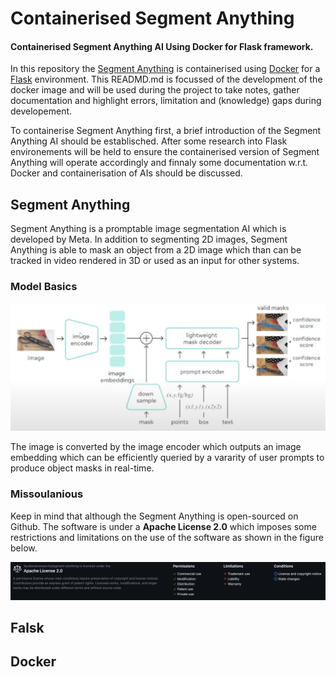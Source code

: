 # Containerised Segment Anything

#### Containerised Segment Anything AI Using Docker for Flask framework. <br>
In this repository the <a href="https://github.com/facebookresearch/segment-anything">Segment Anything</a> is containerised using <a href="https://www.docker.com">Docker<a/> for a <a href="https://flask.palletsprojects.com/en/2.2.x/">Flask</a> environment. This READMD.md is focussed of the development of the docker image and will be used during the project to take notes, gather documentation and highlight errors, limitation and (knowledge) gaps during developement.

To containerise Segment Anything first, a brief introduction of the Segment Anything AI should be establisched. After some research into Flask environements will be held to ensure the containerised version of Segment Anything will operate accordingly and finnaly some documentation w.r.t. Docker and containerisation of AIs should be discussed.  

## Segment Anything 
Segment Anything is a promptable image segmentation AI which is developed by Meta. In addition to segmenting 2D images, Segment Anything is able to mask an object from a 2D image which than can be tracked in video rendered in 3D or used as an input for other systems. <br>

### Model Basics 
![Segment Anything Flow Chart](readmeFiles/flowChart.png)

The image is converted by the image encoder which outputs an image embedding which can be efficiently queried by a vararity of user prompts to produce object masks in real-time. 


### Missoulanious 
Keep in mind that although the Segment Anything is open-sourced on Github. The software is under a **Apache License 2.0** which imposes some restrictions and limitations on the use of the software as shown in the figure below.

![Apache License 2.0](readmeFiles/appacheLiciense.png)
## Falsk 

## Docker 



